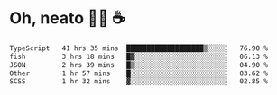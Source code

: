 # Oh, neato 🧑‍💻 ☕

<!--START_SECTION:waka-->

```txt
TypeScript   41 hrs 35 mins  ███████████████████▒░░░░░   76.90 %
fish         3 hrs 18 mins   █▓░░░░░░░░░░░░░░░░░░░░░░░   06.13 %
JSON         2 hrs 39 mins   █▒░░░░░░░░░░░░░░░░░░░░░░░   04.90 %
Other        1 hr 57 mins    █░░░░░░░░░░░░░░░░░░░░░░░░   03.62 %
SCSS         1 hr 32 mins    ▓░░░░░░░░░░░░░░░░░░░░░░░░   02.85 %
```

<!--END_SECTION:waka-->

